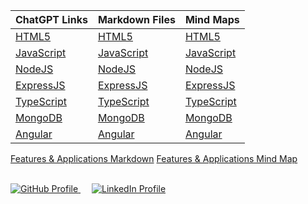 <!--
  Author: omteja04
  Created on: 11-05-2025 15:37:28
  Description: MSD
-->

| **ChatGPT Links**                                                            | **Markdown Files**                                                                   | **Mind Maps**                   |
| ---------------------------------------------------------------------------- | ------------------------------------------------------------------------------------ | ------------------------------- |
| [HTML5](https://chatgpt.com/share/68203089-f51c-8007-91ab-37c9b632e4b6)      | [HTML5](https://github.com/omteja04/3-2-Semester/blob/master/MSD/HTML5.md)           | [HTML5](./HTML5.html)           |
| [JavaScript](https://chatgpt.com/share/6820544f-be20-8007-908c-eb8cf921f658) | [JavaScript](https://github.com/omteja04/3-2-Semester/blob/master/MSD/JavaScript.md) | [JavaScript](./JavaScript.html) |
| [NodeJS](https://chatgpt.com/share/6820700f-5e18-8007-9804-749179cd3d21)     | [NodeJS](https://github.com/omteja04/3-2-Semester/blob/master/MSD/NodeJS.md)         | [NodeJS](./NodeJS.html)         |
| [ExpressJS](https://chatgpt.com/share/682075c4-2964-8007-aca8-5911e39c2fcd)  | [ExpressJS](https://github.com/omteja04/3-2-Semester/blob/master/MSD/ExpressJS.md)   | [ExpressJS](./ExpressJS.html)   |
| [TypeScript](./TypeScript)                                                   | [TypeScript](https://github.com/omteja04/3-2-Semester/blob/master/MSD/TypeScript.md) | [TypeScript](./TypeScript.html) |
| [MongoDB](./MongoDB)                                                         | [MongoDB](https://github.com/omteja04/3-2-Semester/blob/master/MSD/MongoDB.md)       | [MongoDB](./MongoDB.html)       |
| [Angular](./Angular)                                                         | [Angular](https://github.com/omteja04/3-2-Semester/blob/master/MSD/Angular.md)       | [Angular](./Angular.html)       |

[Features & Applications Markdown](https://github.com/omteja04/3-2-Semester/blob/master/MSD/Features-And-Applications.md)
[Features & Applications Mind Map](./Features-And-Applications.md)

<br>
<span align='center'>
  <a href='https://github.com/omteja04' target='_blank'>
    <img src='https://img.shields.io/badge/GitHub-omteja04-181717?logo=github' alt='GitHub Profile'>
  </a>
</span> &emsp;
<span align='center'>
  <a href='https://linkedin.com/in/omteja' target='_blank'>
    <img src='https://img.shields.io/badge/Linkedin-omteja-0000FF?logo=linkedin' alt='LinkedIn Profile'>
  </a>
</span>
